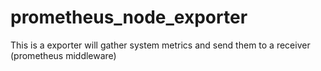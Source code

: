 # prometheus_node_exporter
This is a exporter will gather system metrics and send them to a receiver (prometheus middleware)
